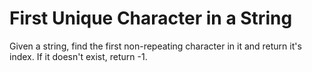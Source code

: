 # First Unique Character in a String

Given a string, find the first non-repeating character in it and return it's index. If it doesn't exist, return -1.